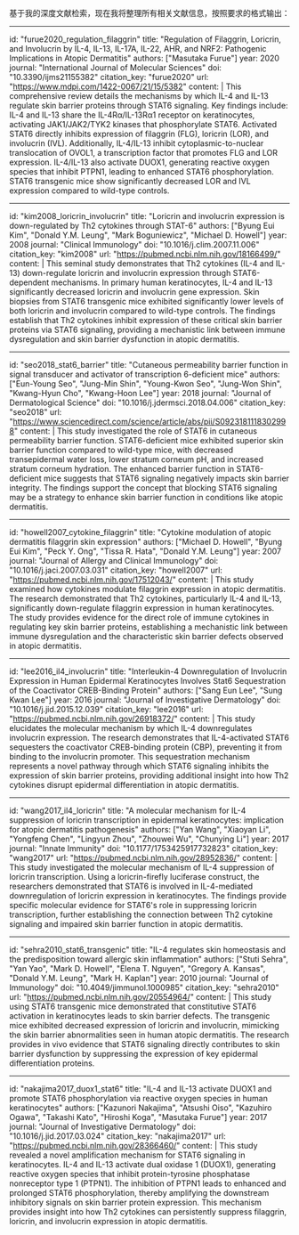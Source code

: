 基于我的深度文献检索，现在我将整理所有相关文献信息，按照要求的格式输出：

----
id: "furue2020_regulation_filaggrin"
title: "Regulation of Filaggrin, Loricrin, and Involucrin by IL-4, IL-13, IL-17A, IL-22, AHR, and NRF2: Pathogenic Implications in Atopic Dermatitis"
authors: ["Masutaka Furue"]
year: 2020
journal: "International Journal of Molecular Sciences"
doi: "10.3390/ijms21155382"
citation_key: "furue2020"
url: "https://www.mdpi.com/1422-0067/21/15/5382"
content: |
  This comprehensive review details the mechanisms by which IL-4 and IL-13 regulate skin barrier proteins through STAT6 signaling. Key findings include: IL-4 and IL-13 share the IL-4Rα/IL-13Rα1 receptor on keratinocytes, activating JAK1/JAK2/TYK2 kinases that phosphorylate STAT6. Activated STAT6 directly inhibits expression of filaggrin (FLG), loricrin (LOR), and involucrin (IVL). Additionally, IL-4/IL-13 inhibit cytoplasmic-to-nuclear translocation of OVOL1, a transcription factor that promotes FLG and LOR expression. IL-4/IL-13 also activate DUOX1, generating reactive oxygen species that inhibit PTPN1, leading to enhanced STAT6 phosphorylation. STAT6 transgenic mice show significantly decreased LOR and IVL expression compared to wild-type controls.

----
id: "kim2008_loricrin_involucrin"
title: "Loricrin and involucrin expression is down-regulated by Th2 cytokines through STAT-6"
authors: ["Byung Eui Kim", "Donald Y.M. Leung", "Mark Boguniewicz", "Michael D. Howell"]
year: 2008
journal: "Clinical Immunology"
doi: "10.1016/j.clim.2007.11.006"
citation_key: "kim2008"
url: "https://pubmed.ncbi.nlm.nih.gov/18166499/"
content: |
  This seminal study demonstrates that Th2 cytokines (IL-4 and IL-13) down-regulate loricrin and involucrin expression through STAT6-dependent mechanisms. In primary human keratinocytes, IL-4 and IL-13 significantly decreased loricrin and involucrin gene expression. Skin biopsies from STAT6 transgenic mice exhibited significantly lower levels of both loricrin and involucrin compared to wild-type controls. The findings establish that Th2 cytokines inhibit expression of these critical skin barrier proteins via STAT6 signaling, providing a mechanistic link between immune dysregulation and skin barrier dysfunction in atopic dermatitis.

----
id: "seo2018_stat6_barrier"
title: "Cutaneous permeability barrier function in signal transducer and activator of transcription 6-deficient mice"
authors: ["Eun-Young Seo", "Jung-Min Shin", "Young-Kwon Seo", "Jung-Won Shin", "Kwang-Hyun Cho", "Kwang-Hoon Lee"]
year: 2018
journal: "Journal of Dermatological Science"
doi: "10.1016/j.jdermsci.2018.04.006"
citation_key: "seo2018"
url: "https://www.sciencedirect.com/science/article/abs/pii/S0923181118302998"
content: |
  This study investigated the role of STAT6 in cutaneous permeability barrier function. STAT6-deficient mice exhibited superior skin barrier function compared to wild-type mice, with decreased transepidermal water loss, lower stratum corneum pH, and increased stratum corneum hydration. The enhanced barrier function in STAT6-deficient mice suggests that STAT6 signaling negatively impacts skin barrier integrity. The findings support the concept that blocking STAT6 signaling may be a strategy to enhance skin barrier function in conditions like atopic dermatitis.

----
id: "howell2007_cytokine_filaggrin"
title: "Cytokine modulation of atopic dermatitis filaggrin skin expression"
authors: ["Michael D. Howell", "Byung Eui Kim", "Peck Y. Ong", "Tissa R. Hata", "Donald Y.M. Leung"]
year: 2007
journal: "Journal of Allergy and Clinical Immunology"
doi: "10.1016/j.jaci.2007.03.031"
citation_key: "howell2007"
url: "https://pubmed.ncbi.nlm.nih.gov/17512043/"
content: |
  This study examined how cytokines modulate filaggrin expression in atopic dermatitis. The research demonstrated that Th2 cytokines, particularly IL-4 and IL-13, significantly down-regulate filaggrin expression in human keratinocytes. The study provides evidence for the direct role of immune cytokines in regulating key skin barrier proteins, establishing a mechanistic link between immune dysregulation and the characteristic skin barrier defects observed in atopic dermatitis.

----
id: "lee2016_il4_involucrin"
title: "Interleukin-4 Downregulation of Involucrin Expression in Human Epidermal Keratinocytes Involves Stat6 Sequestration of the Coactivator CREB-Binding Protein"
authors: ["Sang Eun Lee", "Sung Kwan Lee"]
year: 2016
journal: "Journal of Investigative Dermatology"
doi: "10.1016/j.jid.2015.12.039"
citation_key: "lee2016"
url: "https://pubmed.ncbi.nlm.nih.gov/26918372/"
content: |
  This study elucidates the molecular mechanism by which IL-4 downregulates involucrin expression. The research demonstrates that IL-4-activated STAT6 sequesters the coactivator CREB-binding protein (CBP), preventing it from binding to the involucrin promoter. This sequestration mechanism represents a novel pathway through which STAT6 signaling inhibits the expression of skin barrier proteins, providing additional insight into how Th2 cytokines disrupt epidermal differentiation in atopic dermatitis.

----
id: "wang2017_il4_loricrin"
title: "A molecular mechanism for IL-4 suppression of loricrin transcription in epidermal keratinocytes: implication for atopic dermatitis pathogenesis"
authors: ["Yan Wang", "Xiaoyan Li", "Yongfeng Chen", "Lingyun Zhou", "Zhouwei Wu", "Chunying Li"]
year: 2017
journal: "Innate Immunity"
doi: "10.1177/1753425917732823"
citation_key: "wang2017"
url: "https://pubmed.ncbi.nlm.nih.gov/28952836/"
content: |
  This study investigated the molecular mechanism of IL-4 suppression of loricrin transcription. Using a loricrin-firefly luciferase construct, the researchers demonstrated that STAT6 is involved in IL-4-mediated downregulation of loricrin expression in keratinocytes. The findings provide specific molecular evidence for STAT6's role in suppressing loricrin transcription, further establishing the connection between Th2 cytokine signaling and impaired skin barrier function in atopic dermatitis.

----
id: "sehra2010_stat6_transgenic"
title: "IL-4 regulates skin homeostasis and the predisposition toward allergic skin inflammation"
authors: ["Stuti Sehra", "Yan Yao", "Mark D. Howell", "Elena T. Nguyen", "Gregory A. Kansas", "Donald Y.M. Leung", "Mark H. Kaplan"]
year: 2010
journal: "Journal of Immunology"
doi: "10.4049/jimmunol.1000985"
citation_key: "sehra2010"
url: "https://pubmed.ncbi.nlm.nih.gov/20554964/"
content: |
  This study using STAT6 transgenic mice demonstrated that constitutive STAT6 activation in keratinocytes leads to skin barrier defects. The transgenic mice exhibited decreased expression of loricrin and involucrin, mimicking the skin barrier abnormalities seen in human atopic dermatitis. The research provides in vivo evidence that STAT6 signaling directly contributes to skin barrier dysfunction by suppressing the expression of key epidermal differentiation proteins.

----
id: "nakajima2017_duox1_stat6"
title: "IL-4 and IL-13 activate DUOX1 and promote STAT6 phosphorylation via reactive oxygen species in human keratinocytes"
authors: ["Kazunori Nakajima", "Atsushi Oiso", "Kazuhiro Ogawa", "Takashi Kato", "Hiroshi Koga", "Masutaka Furue"]
year: 2017
journal: "Journal of Investigative Dermatology"
doi: "10.1016/j.jid.2017.03.024"
citation_key: "nakajima2017"
url: "https://pubmed.ncbi.nlm.nih.gov/28366460/"
content: |
  This study revealed a novel amplification mechanism for STAT6 signaling in keratinocytes. IL-4 and IL-13 activate dual oxidase 1 (DUOX1), generating reactive oxygen species that inhibit protein-tyrosine phosphatase nonreceptor type 1 (PTPN1). The inhibition of PTPN1 leads to enhanced and prolonged STAT6 phosphorylation, thereby amplifying the downstream inhibitory signals on skin barrier protein expression. This mechanism provides insight into how Th2 cytokines can persistently suppress filaggrin, loricrin, and involucrin expression in atopic dermatitis.